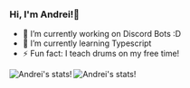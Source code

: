 ### Hi, I'm Andrei!👋

- 🔭 I’m currently working on Discord Bots :D
- 🌱 I’m currently learning Typescript
- ⚡ Fun fact: I teach drums on my free time!

<img align="left" alt="Andrei's stats!" src="https://github-readme-stats.vercel.app/api?username=andreidimaano&show_icons=true&theme=solarized-light" />
<img align="left" alt="Andrei's stats!" src="https://github-readme-stats.vercel.app/api/top-langs/?username=andreidimaano&layout=compact&theme=solarized-light" />

<!--
**andreidimaano/andreidimaano** is a ✨ _special_ ✨ repository because its `README.md` (this file) appears on your GitHub profile.

Here are some ideas to get you started:

- 🔭 I’m currently working on ...
- 🌱 I’m currently learning ...
- 👯 I’m looking to collaborate on ...
- 🤔 I’m looking for help with ...
- 💬 Ask me about ...
- 📫 How to reach me: ...
- 😄 Pronouns: ...
- ⚡ Fun fact: ...
-->
